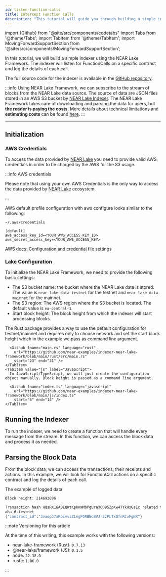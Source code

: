 ```yaml
---
id: listen-function-calls
title: Intercept Function Calls
description: "This tutorial will guide you through building a simple indexer using the NEAR Lake Framework. The indexer will listen for FunctionCalls on a specific contract and log the details of each call."
---
```


import {Github} from "@site/src/components/codetabs"
import Tabs from '@theme/Tabs';
import TabItem from '@theme/TabItem';
import MovingForwardSupportSection from '@site/src/components/MovingForwardSupportSection';

In this tutorial, we will build a simple indexer using the NEAR Lake Framework. The indexer will listen for FunctionCalls on a specific contract and log the details of each call.

The full source code for the indexer is available in the [GitHub repository](https://github.com/near-examples/indexer-near-lake-framework?tab=readme-ov-file).

:::info
Using NEAR Lake Framework, we can subscribe to the stream of blocks from the NEAR Lake data source. The source of data are JSON files stored in an AWS S3 bucket by [NEAR Lake Indexer](https://github.com/aurora-is-near/near-lake-indexer). The NEAR Lake Framework takes care of downloading and parsing the data for users, but **the reader is paying the costs**. More details about technical limitations and **estimating costs** can be found [here](../lake-framework/near-lake-framework#how-does-it-compare-to-near-indexer-framework).
:::

---

## Initialization

### AWS Credentials

To access the data provided by [NEAR Lake](../lake-framework/near-lake) you need to provide valid AWS credentials in order to be charged by the AWS for the S3 usage.

:::info AWS credentials

Please note that using your own AWS Credentials is the only way to access the data provided by [NEAR Lake](../lake-framework/near-lake) ecosystem.

:::


AWS default profile configuration with aws configure looks similar to the following:

```
~/.aws/credentials
```

```
[default]
aws_access_key_id=<YOUR_AWS_ACCESS_KEY_ID>
aws_secret_access_key=<YOUR_AWS_ACCESS_KEY>
```

[AWS docs: Configuration and credential file settings](https://docs.aws.amazon.com/cli/latest/userguide/cli-configure-files.html)

### Lake Configuration

To initialize the NEAR Lake Framework, we need to provide the following basic settings:

- The S3 bucket name: the bucket where the NEAR Lake data is stored. The value is `near-lake-data-testnet` for the testnet and `near-lake-data-mainnet` for the mainnet.
- The S3 region: The AWS region where the S3 bucket is located. The default value is `eu-central-1`.
- Start block height: The block height from which the indexer will start processing blocks.


<Tabs groupId="code-tabs">
    <TabItem value="rust" label="Rust" default>
      The Rust package provides a way to use the default configuration for testnet/mainnet and requires only to choose network and set the start block height which in the example we pass as command line argument. 

      <Github fname="main.rs" language="rust"
        url="https://github.com/near-examples/indexer-near-lake-framework/blob/main/rust/src/main.rs"
        start="23" end="31" />
    </TabItem>
    <TabItem value="js" label="JavaScript">
      In JavaScript/TypeScript, we will just create the configuration object manually. Block height is passed as a command line argument.

      <Github fname="index.ts" language="javascript"
        url="https://github.com/near-examples/indexer-near-lake-framework/blob/main/js/index.ts"
        start="5" end="14" />
    </TabItem>
</Tabs>

## Running the Indexer

To run the indexer, we need to create a function that will handle every message from the stream. In this function, we can access the block data and process it as needed.

<Tabs groupId="code-tabs">
    <TabItem value="rust" label="Rust" default>
      <Github fname="main.rs" language="rust"
        url="https://github.com/near-examples/indexer-near-lake-framework/blob/main/rust/src/main.rs"
        start="51" end="70" />
    </TabItem>
    <TabItem value="js" label="JavaScript">
      <Github fname="index.ts" language="javascript"
        url="https://github.com/near-examples/indexer-near-lake-framework/blob/main/js/index.ts"
        start="98" end="101" />
    </TabItem>
</Tabs>

## Parsing the Block Data

From the block data, we can access the transactions, their receipts and actions. In this example, we will look for FunctionCall actions on a specific contract and log the details of each call.

<Tabs groupId="code-tabs">
    <TabItem value="rust" label="Rust" default>
      <Github fname="main.rs" language="rust"
        url="https://github.com/near-examples/indexer-near-lake-framework/blob/main/rust/src/main.rs"
        start="72" end="156" />
    </TabItem>
    <TabItem value="js" label="JavaScript">
      <Github fname="index.ts" language="javascript"
        url="https://github.com/near-examples/indexer-near-lake-framework/blob/main/js/index.ts"
        start="24" end="89" />
    </TabItem>
</Tabs>

The example of logged data:
```bash
Block height: 214692896

Transaction hash HQsRK16ABEQWtKpHKWMbPgUreXCD95ZpKw47YkHxGsEc related to 6QpDUkd5n2xJ6mTjkdzXDbvMFo5mEzANS1t4Hfr76SAY executed with status "SuccessValue"
aha_6.testnet
{"contract_id":"3vaopJ7aRoivvzZLngPQRBEd8VJr2zPLTxQfnRCoFgNX"}
```

<MovingForwardSupportSection />

:::note Versioning for this article

At the time of this writing, this example works with the following versions:

- near-lake-framework (Rust): `0.7.13`
- @near-lake/framework (JS): `0.1.5`
- node: `22.18.0`
- rustc: `1.86.0`

:::
